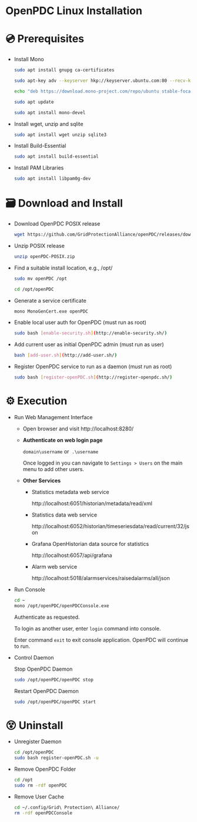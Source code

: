 # OpenPDC Linux Installation

# 💿 Prerequisites

- Install Mono
    
    ```bash
    sudo apt install gnupg ca-certificates
    
    sudo apt-key adv --keyserver hkp://keyserver.ubuntu.com:80 --recv-keys 3FA7E0328081BFF6A14DA29AA6A19B38D3D831EF
    
    echo "deb https://download.mono-project.com/repo/ubuntu stable-focal main" | sudo tee /etc/apt/sources.list.d/mono-official-stable.list
    
    sudo apt update
    
    sudo apt install mono-devel
    ```
    
- Install wget, unzip and sqlite
    
    ```bash
    sudo apt install wget unzip sqlite3
    ```
    
- Install Build-Essential
    
    ```bash
    sudo apt install build-essential
    ```
    
- Install PAM Libraries
    
    ```bash
    sudo apt install libpam0g-dev
    ```
    

# 🗃️ Download and Install

- Download OpenPDC POSIX release
    
    ```bash
    wget https://github.com/GridProtectionAlliance/openPDC/releases/download/v2.9.148/openPDC-POSIX.zip
    ```
    
- Unzip POSIX release
    
    ```bash
    unzip openPDC-POSIX.zip
    ```
    
- Find a suitable install location, e.g., /opt/
    
    ```bash
    sudo mv openPDC /opt
    
    cd /opt/openPDC
    ```
    
- Generate a service certificate
    
    ```bash
    mono MonoGenCert.exe openPDC
    ```
    
- Enable local user auth for OpenPDC (must run as root)
    
    ```bash
    sudo bash [enable-security.sh](http://enable-security.sh/)
    ```
    
- Add current user as initial OpenPDC admin (must run as user)
    
    ```bash
    bash [add-user.sh](http://add-user.sh/)
    ```
    
- Register OpenPDC service to run as a daemon (must run as root)
    
    ```bash
    sudo bash [register-openPDC.sh](http://register-openpdc.sh/)
    ```
    

# ⚙️ Execution

- Run Web Management Interface
    - Open browser and visit http://localhost:8280/
    - **Authenticate on web login page**
        
        `domain\username` or  `.\username`
        
        Once logged in you can navigate to `Settings > Users` on the main menu to add other users.
        
    - **Other Services**
        - Statistics metadata web service
            
            http://localhost:6051/historian/metadata/read/xml
            
        - Statistics data web service
            
            http://localhost:6052/historian/timeseriesdata/read/current/32/json
            
        - Grafana OpenHistorian data source for statistics
            
            http://localhost:6057/api/grafana
            
        - Alarm web service
            
            http://localhost:5018/alarmservices/raisedalarms/all/json
            
- Run Console
    
    ```bash
    cd ~
    mono /opt/openPDC/openPDCConsole.exe
    ```
    
    Authenticate as requested.
    
    To login as another user, enter `login` command into console.
    
    Enter command `exit` to exit console application. OpenPDC will continue to run.
    
- Control Daemon
    
    Stop OpenPDC Daemon
    
    ```bash
    sudo /opt/openPDC/openPDC stop
    ```
    
    Restart OpenPDC Daemon
    
    ```bash
    sudo /opt/openPDC/openPDC start
    ```
    

# 😵 Uninstall

- Unregister Daemon
    
    ```bash
    cd /opt/openPDC
    sudo bash register-openPDC.sh -u
    ```
    
- Remove OpenPDC Folder
    
    ```bash
    cd /opt
    sudo rm -rdf openPDC
    ```
    
- Remove User Cache
    
    ```bash
    cd ~/.config/Grid\ Protection\ Alliance/
    rm -rdf openPDCConsole
    ```